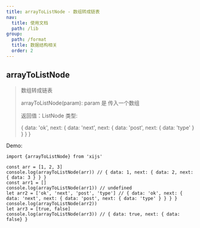 ```yaml
---
title: arrayToListNode - 数组转成链表
nav:
  title: 使用文档
  path: /lib
group:
  path: /format
  title: 数据结构相关
  order: 2
---
```


## arrayToListNode

> 数组转成链表
> 
> arrayToListNode(param): param 是 传入一个数组
> 
> 返回值：ListNode 类型: 
> 
> { data: 'ok', next: { data: 'next', next: { data: 'post', next: { data: 'type' } } } }

Demo:

```tsx | pure
import {arrayToListNode} from 'xijs'

const arr = [1, 2, 3]
console.log(arrayToListNode(arr)) // { data: 1, next: { data: 2, next: { data: 3 } } }
const arr1 = []
console.log(arrayToListNode(arr1)) // undefined 
let arr2 = ['ok', 'next', 'post', 'type'] // { data: 'ok', next: { data: 'next', next: { data: 'post', next: { data: 'type' } } } }
console.log(arrayToListNode(arr2))
let arr3 = [true, false]
console.log(arrayToListNode(arr3)) // { data: true, next: { data: false} }

```  

